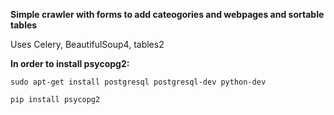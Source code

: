 **Simple crawler with forms to add cateogories and webpages and sortable tables**

Uses Celery, BeautifulSoup4, tables2



**In order to install psycopg2:**

`sudo apt-get install postgresql postgresql-dev python-dev`

`pip install psycopg2`
